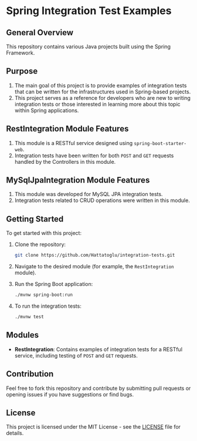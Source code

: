 # Spring Integration Test Examples

## General Overview

This repository contains various Java projects built using the Spring Framework.

## Purpose

1. The main goal of this project is to provide examples of integration tests that can be written for the infrastructures used in Spring-based projects.
2. This project serves as a reference for developers who are new to writing integration tests or those interested in learning more about this topic within Spring applications.

## RestIntegration Module Features

1. This module is a RESTful service designed using `spring-boot-starter-web`.
2. Integration tests have been written for both `POST` and `GET` requests handled by the Controllers in this module.

## MySqlJpaIntegration Module Features
1. This module was developed for MySQL JPA integration tests.
2. Integration tests related to CRUD operations were written in this module.

## Getting Started

To get started with this project:

1. Clone the repository:
    ```bash
    git clone https://github.com/Hattatoglu/integration-tests.git
    ```

2. Navigate to the desired module (for example, the `RestIntegration` module).

3. Run the Spring Boot application:
    ```bash
    ./mvnw spring-boot:run
    ```

4. To run the integration tests:
    ```bash
    ./mvnw test
    ```

## Modules

- **RestIntegration**: Contains examples of integration tests for a RESTful service, including testing of `POST` and `GET` requests.

## Contribution

Feel free to fork this repository and contribute by submitting pull requests or opening issues if you have suggestions or find bugs.

## License

This project is licensed under the MIT License - see the [LICENSE](LICENSE) file for details.

